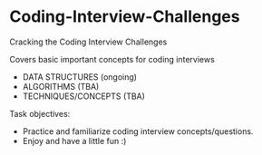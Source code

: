 # Coding-Interview-Challenges
Cracking the Coding Interview Challenges

Covers basic important concepts for coding interviews
- DATA STRUCTURES (ongoing)
- ALGORITHMS (TBA)
- TECHNIQUES/CONCEPTS (TBA)

Task objectives: 
- Practice and familiarize coding interview concepts/questions. 
- Enjoy and have a little fun :)


